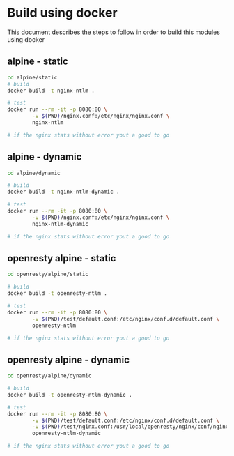 # Build using docker

This document describes the steps to follow in order to build this modules using docker 

## alpine - static

```bash
cd alpine/static 
# build
docker build -t nginx-ntlm .

# test 
docker run --rm -it -p 8080:80 \
        -v $(PWD)/nginx.conf:/etc/nginx/nginx.conf \
        nginx-ntlm

# if the nginx stats without error yout a good to go
```

## alpine - dynamic 

```bash
cd alpine/dynamic

# build 
docker build -t nginx-ntlm-dynamic .

# test
docker run --rm -it -p 8080:80 \
        -v $(PWD)/nginx.conf:/etc/nginx/nginx.conf \
        nginx-ntlm-dynamic

# if the nginx stats without error yout a good to go
```

## openresty alpine - static

```bash
cd openresty/alpine/static

# build
docker build -t openresty-ntlm .

# test
docker run --rm -it -p 8080:80 \
        -v $(PWD)/test/default.conf:/etc/nginx/conf.d/default.conf \
        openresty-ntlm

# if the nginx stats without error yout a good to go
```

## openresty alpine - dynamic

```bash
cd openresty/alpine/dynamic

# build
docker build -t openresty-ntlm-dynamic .

# test
docker run --rm -it -p 8080:80 \
        -v $(PWD)/test/default.conf:/etc/nginx/conf.d/default.conf \
        -v $(PWD)/test/nginx.conf:/usr/local/openresty/nginx/conf/nginx.conf \
        openresty-ntlm-dynamic

# if the nginx stats without error yout a good to go
```

